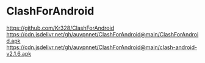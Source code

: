 # ClashForAndroid
https://github.com/Kr328/ClashForAndroid  
https://cdn.jsdelivr.net/gh/auvpnnet/ClashForAndroid@main/ClashForAndroid.apk  
https://cdn.jsdelivr.net/gh/auvpnnet/ClashForAndroid@main/clash-android-v2.1.6.apk
